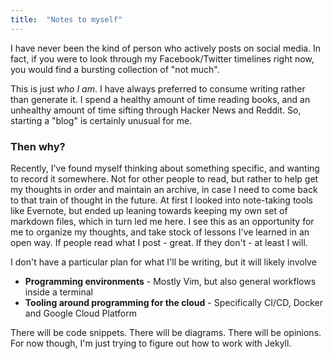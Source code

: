 ```yaml
---
title:  "Notes to myself"
---
```

I have never been the kind of person who actively posts on social media. In
fact, if you were to look through my Facebook/Twitter timelines right now, you
would find a bursting collection of "not much".

This is just *who I am*. I have always preferred to consume writing rather than
generate it. I spend a healthy amount of time reading books, and an unhealthy
amount of time sifting through Hacker News and Reddit. So, starting a "blog" is
certainly unusual for me.

### Then why?

Recently, I've found myself thinking about something specific, and wanting to
record it somewhere. Not for other people to read, but rather to help get my
thoughts in order and maintain an archive, in case I need to come back to that
train of thought in the future. At first I looked into note-taking tools like
Evernote, but ended up leaning towards keeping my own set of markdown files,
which in turn led me here. I see this as an opportunity for me to organize my
thoughts, and take stock of lessons I've learned in an open way. If people read
what I post - great. If they don't - at least I will.

I don't have a particular plan for what I'll be writing, but it will likely
involve

+ **Programming environments** - Mostly Vim, but also general workflows
  inside a terminal
+ **Tooling around programming for the cloud** - Specifically CI/CD, Docker and
  Google Cloud Platform

There will be code snippets. There will be diagrams. There will be opinions.
For now though, I'm just trying to figure out how to work with Jekyll.
